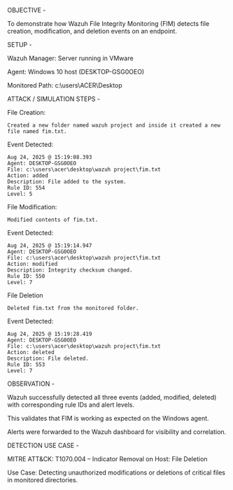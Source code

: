 OBJECTIVE - 

  To demonstrate how Wazuh File Integrity Monitoring (FIM) detects file creation, modification, and deletion events on an endpoint.

SETUP - 

  Wazuh Manager: Server running in VMware

  Agent: Windows 10 host (DESKTOP-GSG0OEO)

  Monitored Path: c:\users\ACER\Desktop

ATTACK / SIMULATION STEPS - 

  File Creation: 

    Created a new folder named wazuh project and inside it created a new file named fim.txt.

  Event Detected:

    Aug 24, 2025 @ 15:19:08.393
    Agent: DESKTOP-GSG0OEO
    File: c:\users\acer\desktop\wazuh project\fim.txt
    Action: added
    Description: File added to the system.
    Rule ID: 554
    Level: 5


  File Modification:

    Modified contents of fim.txt.

  Event Detected:

    Aug 24, 2025 @ 15:19:14.947
    Agent: DESKTOP-GSG0OEO
    File: c:\users\acer\desktop\wazuh project\fim.txt
    Action: modified
    Description: Integrity checksum changed.
    Rule ID: 550
    Level: 7


  File Deletion

    Deleted fim.txt from the monitored folder.

  Event Detected:

    Aug 24, 2025 @ 15:19:28.419
    Agent: DESKTOP-GSG0OEO
    File: c:\users\acer\desktop\wazuh project\fim.txt
    Action: deleted
    Description: File deleted.
    Rule ID: 553
    Level: 7

OBSERVATION - 

  Wazuh successfully detected all three events (added, modified, deleted) with corresponding rule IDs and alert levels.

  This validates that FIM is working as expected on the Windows agent.

  Alerts were forwarded to the Wazuh dashboard for visibility and correlation.

DETECTION USE CASE - 

  MITRE ATT&CK: T1070.004 – Indicator Removal on Host: File Deletion

  Use Case: Detecting unauthorized modifications or deletions of critical files in monitored directories.
  
